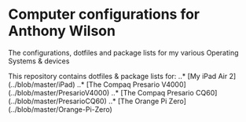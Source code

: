 # Computer configurations for Anthony Wilson

The configurations, dotfiles and package lists for my various Operating Systems & devices

This repository contains dotfiles & package lists for:
..* [My iPad Air 2] (../blob/master/iPad)
..* [The Compaq Presario V4000] (../blob/master/PresarioV4000)
..* [The Compaq Presario CQ60] (../blob/master/PresarioCQ60)
..* [The Orange Pi Zero] (../blob/master/Orange-Pi-Zero)

